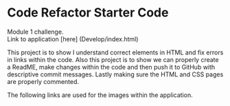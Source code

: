 # Code Refactor Starter Code

Module 1 challenge.  
Link to application [here] (Develop/index.html)

This project is to show I understand correct elements in HTML and fix errors in links within the code.  Also this project is to show we can properly create a ReadME, make changes within the code and then push it to GitHub with descriptive commit messages.  Lastly making sure the HTML and CSS pages are properly commented.  

The following links are used for the images within the application.  
<a href="./assets/images/brand-awareness.jpg">



